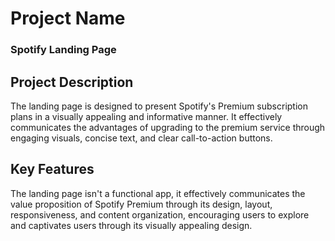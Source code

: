 # Project Name

### Spotify Landing Page

## Project Description

The landing page is designed to present Spotify's Premium subscription plans in a visually appealing and informative manner. It effectively communicates the advantages of upgrading to the premium service through engaging visuals, concise text, and clear call-to-action buttons.

## Key Features

The landing page isn't a functional app, it effectively communicates the value proposition of Spotify Premium through its design, layout, responsiveness, and content organization, encouraging users to explore and captivates users through its visually appealing design.